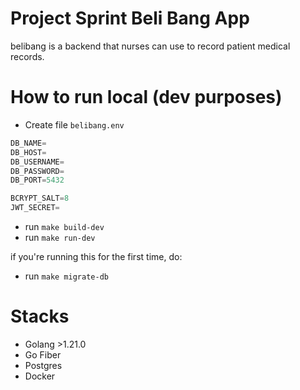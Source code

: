 # Project Sprint Beli Bang App

belibang is a backend that nurses can use to record patient medical records.
# How to run local (dev purposes)

- Create file `belibang.env`

```go
DB_NAME=
DB_HOST=
DB_USERNAME=
DB_PASSWORD=
DB_PORT=5432

BCRYPT_SALT=8
JWT_SECRET=
```

- run `make build-dev`
- run `make run-dev`

if you're running this for the first time, do:
- run `make migrate-db`


# Stacks
- Golang >1.21.0
- Go Fiber
- Postgres
- Docker
